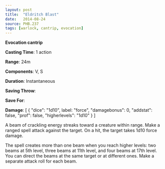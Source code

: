 ```yaml
---
layout: post
title:  "Eldritch Blast"
date:   2014-08-24
source: PHB.237
tags: [warlock, cantrip, evocation]
---
```


**Evocation cantrip**

**Casting Time**: 1 action

**Range**: 24m

**Components**: V, S

**Duration**: Instantaneous

**Saving Throw**:

**Save For**:

**Damage**: [ { "dice": "1d10", label: "force", "damagebonus": 0, "addstat": false, "prof": false, "higherlevels": "1d10" } ]

A beam of crackling energy streaks toward a creature within range. Make a ranged spell attack against the target. On a hit, the target takes 1d10 force damage.

The spell creates more than one beam when you reach higher levels: two beams at 5th level, three beams at 11th level, and four beams at 17th level. You can direct the beams at the same target or at different ones. Make a separate attack roll for each beam.
